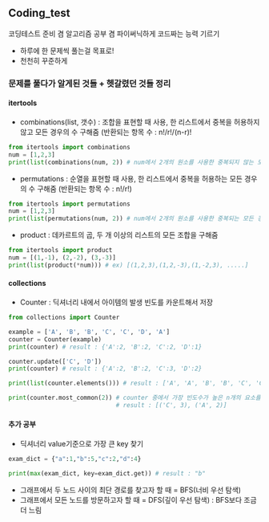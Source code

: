 ## Coding_test

코딩테스트 준비 겸 알고리즘 공부 겸 파이써닉하게 코드짜는 능력 기르기
 - 하루에 한 문제씩 풀는걸 목표로!
 - 천천히 꾸준하게




### 문제를 풀다가 알게된 것들 + 헷갈렸던 것들 정리
#### itertools
  - combinations(list, 갯수) : 조합을 표현할 때 사용, 한 리스트에서 중복을 허용하지 않고 모든 경우의 수 구해줌 (반환되는 항목 수 : n!/r!/(n-r)!
  ``` python
  from itertools import combinations
  num = [1,2,3]
  print(list(combinations(num, 2)) # num에서 2개의 원소를 사용한 중복되지 않는 모든 경우의 수 출력
  ```
  - permutations : 순열을 표현할 때 사용, 한 리스트에서 중복을 허용하는 모든 경우의 수 구해줌 (반환되는 항목 수 : n!/r!)
  ``` python
  from itertools import permutations
  num = [1,2,3]
  print(list(permutations(num, 2)) # num에서 2개의 원소를 사용한 중복되는 모든 경우의 수 출력
  ```
  - product : 데카르트의 곱, 두 개 이상의 리스트의 모든 조합을 구해줌
  ``` python
  from itertools import product
  num = [(1,-1), (2,-2), (3,-3)]
  print(list(product(*num))) # ex) [(1,2,3),(1,2,-3),(1,-2,3), .....]
  ```
  
#### collections
  - Counter : 딕셔너리 내에서 아이템의 발생 빈도를 카운트해서 저장
  ``` python
  from collections import Counter
  
  example = ['A', 'B', 'B', 'C', 'C', 'D', 'A']
  counter = Counter(example)
  print(counter) # result : {'A':2, 'B':2, 'C':2, 'D':1}
  
  counter.update(['C', 'D'])
  print(counter) # result : {'A':2, 'B':2, 'C':3, 'D':2}
  
  print(list(counter.elements())) # result : ['A', 'A', 'B', 'B', 'C', 'C', 'C', 'D', 'D'] * 이때 순서는 랜덤
  
  print(counter.most_common(2)) # counter 중에서 가장 빈도수가 높은 n개의 요소를 튜플로 반환
                                # result : [('C', 3), ('A', 2)]
  ```

#### 추가 공부
  - 딕셔너리 value기준으로 가장 큰 key 찾기
  ``` python
  exam_dict = {"a":1,"b":5,"c":2,"d":4}
  
  print(max(exam_dict, key=exam_dict.get)) # result : "b"
  ```
  - 그래프에서 두 노드 사이의 최단 경로를 찾고자 할 때 = BFS(너비 우선 탐색)
  - 그래프에서 모든 노드를 방문하고자 할 때 = DFS(깊이 우선 탐색) : BFS보다 조금 더 느림
